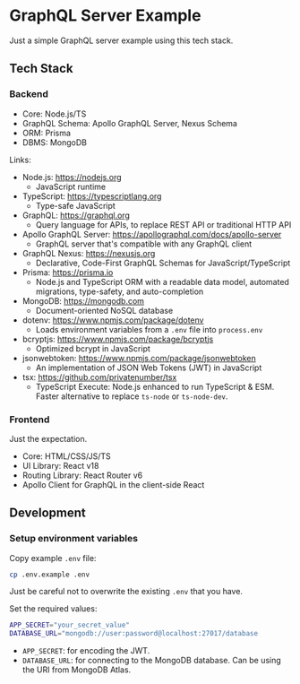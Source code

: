 # GraphQL Server Example

Just a simple GraphQL server example using this tech stack.

## Tech Stack

### Backend

- Core: Node.js/TS
- GraphQL Schema: Apollo GraphQL Server, Nexus Schema
- ORM: Prisma
- DBMS: MongoDB

Links:

- Node.js: <https://nodejs.org>
  - JavaScript runtime
- TypeScript: <https://typescriptlang.org>
  - Type-safe JavaScript
- GraphQL: <https://graphql.org>
  - Query language for APIs, to replace REST API or traditional HTTP API
- Apollo GraphQL Server: <https://apollographql.com/docs/apollo-server>
  - GraphQL server that's compatible with any GraphQL client
- GraphQL Nexus: <https://nexusjs.org>
  - Declarative, Code-First GraphQL Schemas for JavaScript/TypeScript
- Prisma: <https://prisma.io>
  - Node.js and TypeScript ORM with a readable data model, automated migrations, type-safety, and auto-completion
- MongoDB: <https://mongodb.com>
  - Document-oriented NoSQL database
- dotenv: <https://www.npmjs.com/package/dotenv>
  - Loads environment variables from a `.env` file into `process.env`
- bcryptjs: <https://www.npmjs.com/package/bcryptjs>
  - Optimized bcrypt in JavaScript
- jsonwebtoken: <https://www.npmjs.com/package/jsonwebtoken>
  - An implementation of JSON Web Tokens (JWT) in JavaScript
- tsx: <https://github.com/privatenumber/tsx>
  - TypeScript Execute: Node.js enhanced to run TypeScript & ESM. Faster alternative to replace `ts-node` or `ts-node-dev`.

### Frontend

Just the expectation.

- Core: HTML/CSS/JS/TS
- UI Library: React v18
- Routing Library: React Router v6
- Apollo Client for GraphQL in the client-side React

## Development

### Setup environment variables

Copy example `.env` file:

```sh
cp .env.example .env
```

Just be careful not to overwrite the existing `.env` that you have.

Set the required values:

```sh
APP_SECRET="your_secret_value"
DATABASE_URL="mongodb://user:password@localhost:27017/database
```

- `APP_SECRET`: for encoding the JWT.
- `DATABASE_URL`: for connecting to the MongoDB database. Can be using the URI from MongoDB Atlas.
